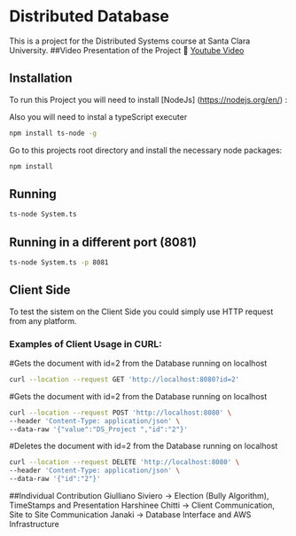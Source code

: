 # Distributed Database

This is a project for the Distributed Systems course at Santa Clara University.
##Video Presentation of the Project
🔗 [Youtube Video](https://www.youtube.com/watch?v=H14Zltv48rU)
## Installation
To run this Project you will need to install [NodeJs] (https://nodejs.org/en/) : 

Also you will need to instal a typeScript executer
```bash
npm install ts-node -g
```

Go to this projects root directory and install the necessary node packages:

```bash
npm install
```

## Running
```bash
ts-node System.ts
```
##

## Running in a different port (8081)
```bash
ts-node System.ts -p 8081
```

##

## Client Side
To test the sistem on the Client Side you could simply use HTTP request from any platform.

### Examples of Client Usage in CURL:

#Gets the document with id=2 from the Database running on localhost
```bash
curl --location --request GET 'http://localhost:8080?id=2'
```

#Gets the document with id=2 from the Database running on localhost

```bash
curl --location --request POST 'http://localhost:8080' \
--header 'Content-Type: application/json' \
--data-raw '{"value":"DS_Project ","id":"2"}'
```

#Deletes the document with id=2 from the Database running on localhost

```bash
curl --location --request DELETE 'http://localhost:8080' \
--header 'Content-Type: application/json' \
--data-raw '{"id":"2"}'
```

##Individual Contribution
Giulliano Siviero -> Election (Bully Algorithm), TimeStamps and Presentation
Harshinee Chitti -> Client Communication, Site to Site Communication
Janaki -> Database Interface and AWS Infrastructure

